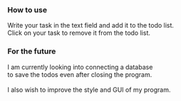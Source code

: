 <h3>How to use</h3>
Write your task in the text field and add it to the todo list.<br>
Click on your task to remove it from the todo list.

<h3>For the future</h3>
I am currently looking into connecting a database<br>
to save the todos even after closing the program.
<br>
<br>
I also wish to improve the style and GUI of my program.